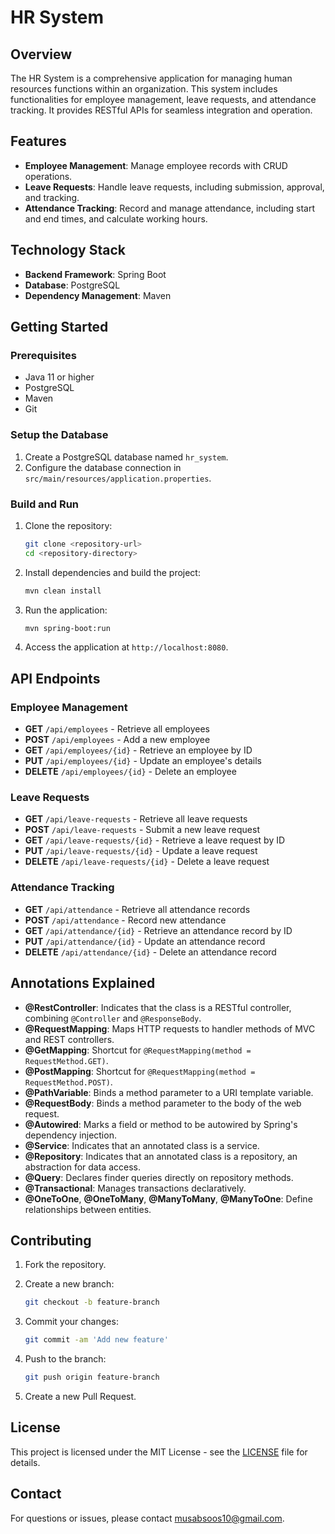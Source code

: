 # HR System

## Overview

The HR System is a comprehensive application for managing human resources functions within an organization. This system includes functionalities for employee management, leave requests, and attendance tracking. It provides RESTful APIs for seamless integration and operation.

## Features

- **Employee Management**: Manage employee records with CRUD operations.
- **Leave Requests**: Handle leave requests, including submission, approval, and tracking.
- **Attendance Tracking**: Record and manage attendance, including start and end times, and calculate working hours.

## Technology Stack

- **Backend Framework**: Spring Boot
- **Database**: PostgreSQL
- **Dependency Management**: Maven

## Getting Started

### Prerequisites

- Java 11 or higher
- PostgreSQL
- Maven
- Git

### Setup the Database

1. Create a PostgreSQL database named `hr_system`.
2. Configure the database connection in `src/main/resources/application.properties`.

### Build and Run

1. Clone the repository:

    ```bash
    git clone <repository-url>
    cd <repository-directory>
    ```

2. Install dependencies and build the project:

    ```bash
    mvn clean install
    ```

3. Run the application:

    ```bash
    mvn spring-boot:run
    ```

4. Access the application at `http://localhost:8080`.

## API Endpoints

### Employee Management

- **GET** `/api/employees` - Retrieve all employees
- **POST** `/api/employees` - Add a new employee
- **GET** `/api/employees/{id}` - Retrieve an employee by ID
- **PUT** `/api/employees/{id}` - Update an employee's details
- **DELETE** `/api/employees/{id}` - Delete an employee

### Leave Requests

- **GET** `/api/leave-requests` - Retrieve all leave requests
- **POST** `/api/leave-requests` - Submit a new leave request
- **GET** `/api/leave-requests/{id}` - Retrieve a leave request by ID
- **PUT** `/api/leave-requests/{id}` - Update a leave request
- **DELETE** `/api/leave-requests/{id}` - Delete a leave request

### Attendance Tracking

- **GET** `/api/attendance` - Retrieve all attendance records
- **POST** `/api/attendance` - Record new attendance
- **GET** `/api/attendance/{id}` - Retrieve an attendance record by ID
- **PUT** `/api/attendance/{id}` - Update an attendance record
- **DELETE** `/api/attendance/{id}` - Delete an attendance record

## Annotations Explained

- **@RestController**: Indicates that the class is a RESTful controller, combining `@Controller` and `@ResponseBody`.
- **@RequestMapping**: Maps HTTP requests to handler methods of MVC and REST controllers.
- **@GetMapping**: Shortcut for `@RequestMapping(method = RequestMethod.GET)`.
- **@PostMapping**: Shortcut for `@RequestMapping(method = RequestMethod.POST)`.
- **@PathVariable**: Binds a method parameter to a URI template variable.
- **@RequestBody**: Binds a method parameter to the body of the web request.
- **@Autowired**: Marks a field or method to be autowired by Spring's dependency injection.
- **@Service**: Indicates that an annotated class is a service.
- **@Repository**: Indicates that an annotated class is a repository, an abstraction for data access.
- **@Query**: Declares finder queries directly on repository methods.
- **@Transactional**: Manages transactions declaratively.
- **@OneToOne**, **@OneToMany**, **@ManyToMany**, **@ManyToOne**: Define relationships between entities.

## Contributing

1. Fork the repository.
2. Create a new branch:

    ```bash
    git checkout -b feature-branch
    ```

3. Commit your changes:

    ```bash
    git commit -am 'Add new feature'
    ```

4. Push to the branch:

    ```bash
    git push origin feature-branch
    ```

5. Create a new Pull Request.

## License

This project is licensed under the MIT License - see the [LICENSE](LICENSE) file for details.

## Contact

For questions or issues, please contact [musabsoos10@gmail.com](mailto:musabsoos10@gmail.com).
